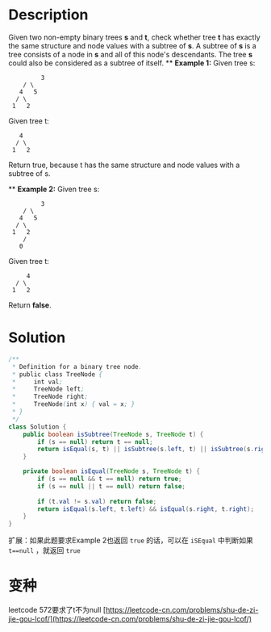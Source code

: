 # Description
Given two non-empty binary trees **s** and **t**, check whether tree **t** has exactly the same structure and node values with a subtree of **s**. A subtree of **s** is a tree consists of a node in **s** and all of this node's descendants. The tree **s** could also be considered as a subtree of itself.
**
**Example 1:**
Given tree s:
```
		 3
    / \
   4   5
  / \
 1   2
```
Given tree t:
```
   4 
  / \
 1   2
```
Return true, because t has the same structure and node values with a subtree of s.

**
**Example 2:**
Given tree s:
```
		 3
    / \
   4   5
  / \
 1   2
    /
   0
```
Given tree t:
```
	 4
  / \
 1   2
```
Return **false**.
# Solution
```java
/**
 * Definition for a binary tree node.
 * public class TreeNode {
 *     int val;
 *     TreeNode left;
 *     TreeNode right;
 *     TreeNode(int x) { val = x; }
 * }
 */
class Solution {
    public boolean isSubtree(TreeNode s, TreeNode t) {
        if (s == null) return t == null;
        return isEqual(s, t) || isSubtree(s.left, t) || isSubtree(s.right, t);
    }

    private boolean isEqual(TreeNode s, TreeNode t) {
        if (s == null && t == null) return true;
        if (s == null || t == null) return false;
        
        if (t.val != s.val) return false;
        return isEqual(s.left, t.left) && isEqual(s.right, t.right);
    }
}
```

扩展：如果此题要求Example 2也返回 `true` 的话，可以在 `iSEqual` 中判断如果 `t==null` ，就返回 `true` 


# 变种
leetcode 572要求了t不为null
[https://leetcode-cn.com/problems/shu-de-zi-jie-gou-lcof/](https://leetcode-cn.com/problems/shu-de-zi-jie-gou-lcof/)
